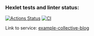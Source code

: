 ### Hexlet tests and linter status:
[![Actions Status](https://github.com/qsimpleq/rails-project-64/workflows/hexlet-check/badge.svg)](https://github.com/qsimpleq/rails-project-64/actions)
[![CI](https://github.com/qsimpleq/rails-project-64/actions/workflows/ci.yml/badge.svg)](https://github.com/qsimpleq/rails-project-64/actions/workflows/ci.yml)


Link to service: [example-collective-blog](https://example-collective-blog.qsimpleq.su)
